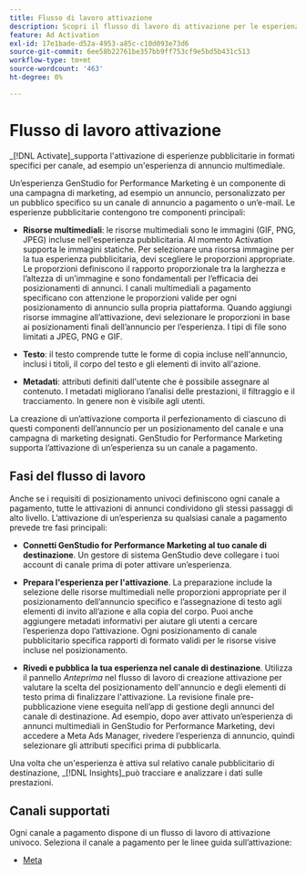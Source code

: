 ```yaml
---
title: Flusso di lavoro attivazione
description: Scopri il flusso di lavoro di attivazione per le esperienze pubblicitarie.
feature: Ad Activation
exl-id: 17e1bade-d52a-4953-a85c-c10d093e73d6
source-git-commit: 6ee58b22761be357bb9ff753cf9e5bd5b431c513
workflow-type: tm+mt
source-wordcount: '463'
ht-degree: 0%

---
```


# Flusso di lavoro attivazione

_[!DNL Activate]_supporta l&#39;attivazione di esperienze pubblicitarie in formati specifici per canale, ad esempio un&#39;esperienza di annuncio multimediale.

Un’esperienza GenStudio for Performance Marketing è un componente di una campagna di marketing, ad esempio un annuncio, personalizzato per un pubblico specifico su un canale di annuncio a pagamento o un’e-mail. Le esperienze pubblicitarie contengono tre componenti principali:

* **Risorse multimediali**: le risorse multimediali sono le immagini (GIF, PNG, JPEG) incluse nell&#39;esperienza pubblicitaria. Al momento Activation supporta le immagini statiche.
Per selezionare una risorsa immagine per la tua esperienza pubblicitaria, devi scegliere le proporzioni appropriate. Le proporzioni definiscono il rapporto proporzionale tra la larghezza e l’altezza di un’immagine e sono fondamentali per l’efficacia dei posizionamenti di annunci. I canali multimediali a pagamento specificano con attenzione le proporzioni valide per ogni posizionamento di annuncio sulla propria piattaforma. Quando aggiungi risorse immagine all’attivazione, devi selezionare le proporzioni in base ai posizionamenti finali dell’annuncio per l’esperienza. I tipi di file sono limitati a JPEG, PNG e GIF.

* **Testo**: il testo comprende tutte le forme di copia incluse nell&#39;annuncio, inclusi i titoli, il corpo del testo e gli elementi di invito all&#39;azione.

* **Metadati**: attributi definiti dall&#39;utente che è possibile assegnare al contenuto. I metadati migliorano l’analisi delle prestazioni, il filtraggio e il tracciamento. In genere non è visibile agli utenti.

La creazione di un’attivazione comporta il perfezionamento di ciascuno di questi componenti dell’annuncio per un posizionamento del canale e una campagna di marketing designati. GenStudio for Performance Marketing supporta l’attivazione di un’esperienza su un canale a pagamento.

## Fasi del flusso di lavoro

Anche se i requisiti di posizionamento univoci definiscono ogni canale a pagamento, tutte le attivazioni di annunci condividono gli stessi passaggi di alto livello. L’attivazione di un’esperienza su qualsiasi canale a pagamento prevede tre fasi principali:

* **Connetti GenStudio for Performance Marketing al tuo canale di destinazione**. Un gestore di sistema GenStudio deve collegare i tuoi account di canale prima di poter attivare un’esperienza.

* **Prepara l&#39;esperienza per l&#39;attivazione**. La preparazione include la selezione delle risorse multimediali nelle proporzioni appropriate per il posizionamento dell’annuncio specifico e l’assegnazione di testo agli elementi di invito all’azione e alla copia del corpo. Puoi anche aggiungere metadati informativi per aiutare gli utenti a cercare l’esperienza dopo l’attivazione. Ogni posizionamento di canale pubblicitario specifica rapporti di formato validi per le risorse visive incluse nel posizionamento.

* **Rivedi e pubblica la tua esperienza nel canale di destinazione**.  Utilizza il pannello _Anteprima_ nel flusso di lavoro di creazione attivazione per valutare la scelta del posizionamento dell&#39;annuncio e degli elementi di testo prima di finalizzare l&#39;attivazione. La revisione finale pre-pubblicazione viene eseguita nell’app di gestione degli annunci del canale di destinazione. Ad esempio, dopo aver attivato un’esperienza di annunci multimediali in GenStudio for Performance Marketing, devi accedere a Meta Ads Manager, rivedere l’esperienza di annuncio, quindi selezionare gli attributi specifici prima di pubblicarla.

Una volta che un&#39;esperienza è attiva sul relativo canale pubblicitario di destinazione, _[!DNL Insights]_può tracciare e analizzare i dati sulle prestazioni.

## Canali supportati

Ogni canale a pagamento dispone di un flusso di lavoro di attivazione univoco. Seleziona il canale a pagamento per le linee guida sull’attivazione:

* [Meta](activate-meta-ad.md)
